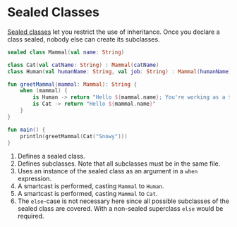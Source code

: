 # Sealed Classes

[Sealed classes](https://kotlinlang.org/docs/reference/sealed-classes.html) let you restrict the use of inheritance. Once you declare a class sealed, nobody else can create its subclasses.

<div class="language-kotlin" theme="idea" data-min-compiler-version="1.3">

```kotlin
sealed class Mammal(val name: String)                                                   // 1

class Cat(val catName: String) : Mammal(catName)                                        // 2
class Human(val humanName: String, val job: String) : Mammal(humanName)

fun greetMammal(mammal: Mammal): String {
    when (mammal) {                                                                     // 3
        is Human -> return "Hello ${mammal.name}; You're working as a ${mammal.job}"    // 4
        is Cat -> return "Hello ${mammal.name}"                                         // 5     
    }                                                                                   // 6
}

fun main() {
    println(greetMammal(Cat("Snowy")))
}
```

</div>


1. Defines a sealed class. 
2. Defines subclasses. Note that all subclasses must be in the same file.
3. Uses an instance of the sealed class as an argument in a `when` expression. 
4. A smartcast is performed, casting `Mammal` to `Human`.
5. A smartcast is performed, casting `Mammal` to `Cat`.
6. The `else`-case is not necessary here since all possible subclasses of the sealed class are covered. With a non-sealed superclass `else` would be required.



